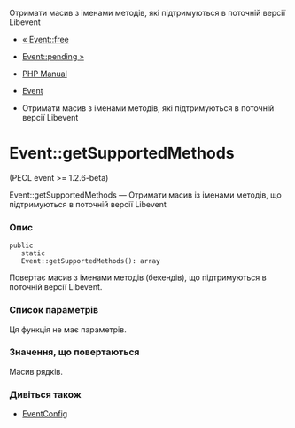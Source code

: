 Отримати масив з іменами методів, які підтримуються в поточній версії Libevent

-   [« Event::free](event.free.md)
    
-   [Event::pending »](event.pending.md)
    
-   [PHP Manual](index.md)
    
-   [Event](class.event.md)
    
-   Отримати масив з іменами методів, які підтримуються в поточній версії Libevent
    

# Event::getSupportedMethods

(PECL event >= 1.2.6-beta)

Event::getSupportedMethods — Отримати масив із іменами методів, що підтримуються в поточній версії Libevent

### Опис

```methodsynopsis
public
   static
   Event::getSupportedMethods(): array
```

Повертає масив з іменами методів (бекендів), що підтримуються в поточній версії Libevent.

### Список параметрів

Ця функція не має параметрів.

### Значення, що повертаються

Масив рядків.

### Дивіться також

-   [EventConfig](class.eventconfig.md)